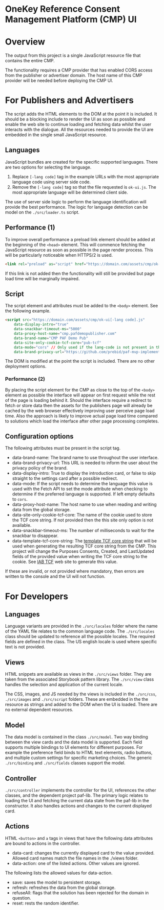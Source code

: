 # OneKey Reference Consent Management Platform (CMP) UI

# Overview

The output from this project is a single JavaScript resource file that contains the entire CMP.

The functionality requires a CMP provider that has enabled CORS access from the publisher or advertiser domain. The host
name of this CMP provider will be needed before deploying the CMP UI.

# For Publishers and Advertisers

The script adds the HTML elements to the DOM at the point it is included. It should be a blocking include to render the
UI as soon as possible and enable the web site to continue loading and fetching data whilst the user interacts with the 
dialogue. All the resources needed to provide the UI are embedded in the single small JavaScript resource.

## Languages

JavaScript bundles are created for the specific supported languages. There are two options for selecting the language.

1. Replace `[-lang code]` tag in the example URLs with the most appropriate language code using server side code.
2. Remove the `[-lang code]` tag so that the file requested is `ok-ui.js`. The most appropriate language will be determined client side.

The use of server side logic to perform the language identification will provide the best performance. The logic for 
language detection can be model on the `./src/loader.ts` script.

## Performance (1)

To improve overall performance a preload link element should be added at the beginning of the `<head>` element. This 
will commence fetching the JavaScript resource as soon as possible in the page render process. This will be 
particularly noticeable when HTTPS/2 is used.

```html
<link rel="preload" as="script" href="https://domain.com/assets/cmp/ok-ui[-lang code].js">
```

If this link is not added then the functionality will still be provided but page load time will be marginally impaired.

## Script

The script element and attributes must be added to the `<body>` element. See the following example.

```html
<script src="https://domain.com/assets/cmp/ok-ui[-lang code].js" 
    data-display-intro="true"
    data-snackbar-timeout-ms="5000" 
    data-proxy-host-name="cmp.pafdemopublisher.com" 
    data-brand-name="CMP PAF Demo Pub"
    data-site-only-cookie-tcf-core="pub-tcf"
    data-mode="cors" // Only used if the lang-code is not present in the URL
    data-brand-privacy-url="https://github.com/prebid/paf-mvp-implementation"></script>
```

The DOM is modified at the point the script is included. There are no other deployment options.

### Performance (2)

By placing the script element for the CMP as close to the top of the `<body>` element as possible the interface will 
appear on first request while the rest of the page is loading behind it. Should the interface require a redirect to 
fetch or store data then the assets for the publishers page will already be cached by the web browser effectively 
improving user perceive page load time. Also the approach is likely to improve actual page load time compared to 
solutions which load the interface after other page processing completes.

## Configuration options

The following attributes must be present in the script tag.

- data-brand-name: The brand name to use throughout the user interface.
- data-brand-privacy-url: This URL is needed to inform the user about the privacy policy of the brand.
- data-display-intro: True to display the introduction card, or false to skip straight to the settings card after a possible redirect.
- data-mode: If the script needs to determine the language this value is used with the Fetch API to set the mode attribute when checking to determine if the preferred language is supported. If left empty defaults to `cors`.
- data-proxy-host-name: The host name to use when reading and writing data from the global storage.
- data-site-only-cookie-tcf-core: The name of the cookie used to store the TCF core string. If not provided then the this site only option is not available.
- data-snackbar-timeout-ms: The number of milliseconds to wait for the snackbar to disappear.
- data-template-tcf-core-string: The [template TCF core string](https://github.com/InteractiveAdvertisingBureau/GDPR-Transparency-and-Consent-Framework/blob/master/TCFv2/IAB%20Tech%20Lab%20-%20Consent%20string%20and%20vendor%20list%20formats%20v2.md?msclkid=5236f9f5c47b11ec8a04e36f3dd976c9#the-core-string) that will be used when generating the resulting TCF core string from the CMP. This project will change the Purposes Consents, Created, and LastUpdated fields of the provided value when writing the TCF core string to the cookie. See [IAB TCF](https://iabtcf.com/#/encode) web site to generate this value.

If these are invalid, or not provided where mandatory, then errors are written to the console and the UI will not function.

# For Developers

## Languages

Language variants are provided in the `./src/locales` folder where the name of the YAML file relates to the common
language code. The `./src/locales` class should be updated to reference all the possible locales. The required fields
are defined in the class. The US english locale is used where specific text is not provided.

## Views

HTML snippets are available as views in the `./src/views` folder. They are taken from the associated Storybook pattern
library. The `./src/view` class handles the selection and application of the current locale.

The CSS, images, and JS needed by the views is included in the `./src/css`, `./src/images` and `./src/script` folders.
These are embedded in the the resource as strings and added to the DOM when the UI is loaded. There are no external
dependent resources.

## Model

The data model is contained in the class `./src/model`. Two way binding between the view cards and the data model is
supported. Each field supports multiple bindings to UI elements for different purposes. For example the preference field
binds to HTML text elements, radio buttons, and multiple custom settings for specific marketing choices. The generic 
`./src/binding` and `./src/fields` classes support the model.

## Controller
 
`./src/controller` implements the controller for the UI, references the other classes, and the dependent project paf-lib.
The primary logic relates to loading the UI and fetching the current data state from the paf-lib in the constructor. It
also handles actions and changes to the current displayed card.

## Actions

HTML `<button>` and `a` tags in views that have the following data attributes are bound to actions in the controller.

- data-card: changes the currently displayed card to the value provided. Allowed card names match the file names in the ./views folder.
- data-action: one of the listed actions. Other values are ignored.

The following lists the allowed values for data-action.

- save: saves the model to persistent storage.
- refresh: refreshes the data from the global storage.
- refuseAll: flags that the solution has been rejected for the domain in question.
- reset: rests the random identifier.